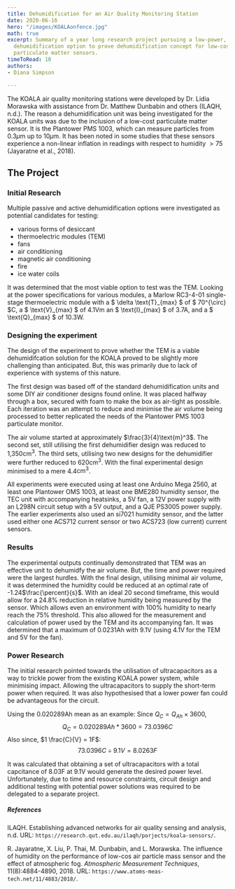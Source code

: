```yaml
---
title: Dehumidification for an Air Quality Monitoring Station
date: 2020-06-16
hero: "/images/KOALAonfence.jpg"
math: true
excerpt: Summary of a year long research project pursuing a low-power, low-const
  dehumidification option to prove dehumidification concept for low-cost
  particulate matter sensors.
timeToRead: 10
authors:
- Diana Simpson

---
```

The KOALA air quality monitoring stations were developed by Dr. Lidia Morawska with assistance from Dr. Matthew Dunbabin and others (ILAQH, n.d.). The reason a dehumidification unit was being investigated for the KOALA units was due to the inclusion of a low-cost particulate matter sensor. It is the Plantower PMS 1003, which can measure particles from 0.3$\mu$m up to 10$\mu$m. It has been noted in some studies that these sensors experience a non-linear inflation in readings with respect to humidity $>75%$ (Jayaratne et al., 2018).

## The Project

### Initial Research

Multiple passive and active dehumidification options were investigated as potential candidates for testing:
- various forms of desiccant
- thermoelectric modules (TEM)
- fans
- air conditioning
- magnetic air conditioning
- fire
- ice water coils

It was determined that the most viable option to test was the TEM. Looking at the power specifications for various modules, a Marlow RC3-4-01 single-stage thermoelectric module with a $ \delta \text{T}\_{max} $ of $ 70^{\circ} $C, a $ \text{V}\_{max} $ of 4.1Vm an $ \text{I}\_{max} $ of 3.7A, and a $ \text{Q}\_{max} $ of 10.3W.

### Designing the experiment

The design of the experiment to prove whether the TEM is a viable dehumidifcation solution for the KOALA proved to be slightly more challenging than anticipated. But, this was primarily due to lack of experience with systems of this nature.

The first design was based off of the standard dehumidification units and some DIY air conditioner designs found online. It was placed halfway through a box, secured with foam to make the box as air-tight as possible. Each iteration was an attempt to reduce and minimise the air volume being processed to better replicated the needs of the Plantower PMS 1003 particulate monitor.

The air volume started at approximately $\frac{3}{4}\text{m}^3$. The second set, still utilising the first dehumidifier design was reduced to 1,350$\text{cm}^3$. The third sets, utilising two new designs for the dehumidifier were further reduced to 620$\text{cm}^3$. With the final experimental design minimised to a mere 4.4$\text{cm}^3$.

All experiments were executed using at least one Arduino Mega 2560, at least one Plantower OMS 1003, at least one BME280 humidity sensor, the TEC unit with accompanying heatsinks, a 5V fan, a 12V power supply with an L298N circuit setup with a 5V output, and a QJE PS3005 power supply. The earlier experiments also used an si7021 humidity sensor, and the latter used either one ACS712 current sensor or two ACS723 (low current) current sensors.

### Results

The experimental outputs continually demonstrated that TEM was an effective unit to dehumidfy the air volume. But, the time and power required were the largest hurdles. With the final design, utilising minimal air volume, it was determined the humidity could be reduced at an optimal rate of -1.24$\frac{\percent}{s}$. With an ideal 20 second timeframe, this would allow for a 24.8% reduction in relative humidity being measured by the sensor. Which allows even an environment with 100% humidity to nearly reach the 75% threshold. This also allowed for the measurement and calculation of power used by the TEM and its accompanying fan. It was determined that a maximum of 0.0231Ah with 9.1V (using 4.1V for the TEM and 5V for the fan).

### Power Research

The initial research pointed towards the utilisation of ultracapacitors as a way to trickle power from the existing KOALA power system, while minimising impact. Allowing the ultracapacitors to supply the short-term power when required. It was also hypothesised that a lower power fan could be advantageous for the circuit.

Using the 0.020289Ah mean as an example:
Since $Q_C = Q_{Ah} \times 3600$, $$Q_C = 0.020289Ah * 3600 = 73.0396C$$
Also since, $1 \frac{C}{V} = 1F$: $$73.0396C \div 9.1V = 8.0263F$$

It was calculated that obtaining a set of ultracapacitors with a total capcitance of 8.03F at 9.1V would generate the desired power level. Unfortunately, due to time and resource constraints, circuit design and additional testing with potential power solutions was required to be delegated to a separate project.

##### References

ILAQH. Establishing advanced networks for air quality sensing and analysis, n.d. URL: `https://research.qut.edu.au/ilaqh/porjects/koala-sensors/`.

R. Jayaratne, X. Liu, P. Thai, M. Dunbabin, and L. Morawska. The influence of humidity on the performance of low-cos air particle mass sensor and the effect of atmospheric fog. _Atmospheric Measurement Techniques_, 11(8):4884-4890, 2018. URL: `https://www.atoms-meas-tech.net/11/4883/2018/`.
